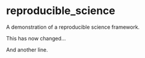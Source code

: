 reproducible_science
====================

A demonstration of a reproducible science framework.

This has now changed...

And another line.
